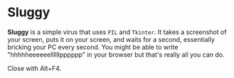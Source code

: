 # Sluggy

**Sluggy** is a simple virus that uses ``PIL`` and ``Tkinter``. 
It takes a screenshot of your screen, puts it on your screen, and waits for a second, essentially bricking your PC every second.
You might be able to write "hhhhheeeeeellllllpppppp" in your browser but that's really all you can do.

Close with Alt+F4.
